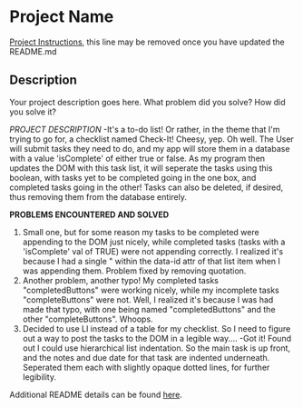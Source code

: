 # Project Name

[Project Instructions](./INSTRUCTIONS.md), this line may be removed once you have updated the README.md

## Description

Your project description goes here. What problem did you solve? How did you solve it?

*PROJECT DESCRIPTION*
-It's a to-do list! Or rather, in the theme that I'm trying to go for, a checklist named Check-It!
Cheesy, yep. Oh well. The User will submit tasks they need to do, and my app will store them in a database with a value 'isComplete' of either true or false. As my program then updates the DOM with this task list, it will seperate the tasks using this boolean, with tasks yet to be completed going in the one box, and completed tasks going in the other! Tasks can also be deleted, if desired, thus removing them from the database entirely.

**PROBLEMS ENCOUNTERED AND SOLVED**
1. Small one, but for some reason my tasks to be completed were appending to the DOM just nicely, while completed tasks (tasks with a 'isComplete' val of TRUE) were not appending correctly. I realized it's because I had a single " within the data-id attr of that list item when I was appending them. Problem fixed by removing quotation.
2. Another problem, another typo! My completed tasks "completedButtons" were working nicely, while my incomplete tasks "completeButtons" were not. Well, I realized it's because I was had made that typo, with one being named "completedButtons" and the other "completeButtons". Whoops.
3. Decided to use LI instead of a table for my checklist. So I need to figure out a way to post the tasks to the DOM in a legible way....
    -Got it! Found out I could use hierarchical list indentation. So the main task is up front, and the notes and due date for that task are indented underneath. Seperated them each with slightly opaque dotted lines, for further legibility.

Additional README details can be found [here](https://github.com/PrimeAcademy/readme-template/blob/master/README.md).
